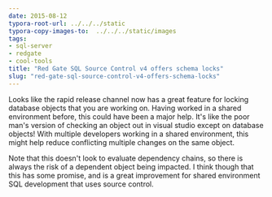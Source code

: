 ```yaml
---
date: 2015-08-12
typora-root-url: ../../../static
typora-copy-images-to:  ../../../static/images
tags:
- sql-server
- redgate
- cool-tools
title: "Red Gate SQL Source Control v4 offers schema locks"
slug: "red-gate-sql-source-control-v4-offers-schema-locks"
---
```


Looks like the rapid release channel now has a great feature for locking database objects that you are working on. Having worked in a shared environment before, this could have been a major help. It's like the poor man's version of checking an object out in visual studio except on database objects! With multiple developers working in a shared environment, this might help reduce conflicting multiple changes on the same object.

Note that this doesn't look to evaluate dependency chains, so there is always the risk of a dependent object being impacted. I think though that this has some promise, and is a great improvement for shared environment SQL development that uses source control.
